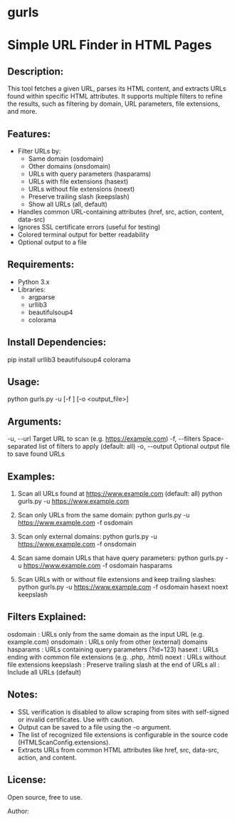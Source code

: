 # gurls
Simple URL Finder in HTML Pages
===============================

Description:
------------
This tool fetches a given URL, parses its HTML content, and extracts URLs found within specific HTML attributes.
It supports multiple filters to refine the results, such as filtering by domain, URL parameters, file extensions, and more.

Features:
---------
- Filter URLs by:
  - Same domain (osdomain)
  - Other domains (onsdomain)
  - URLs with query parameters (hasparams)
  - URLs with file extensions (hasext)
  - URLs without file extensions (noext)
  - Preserve trailing slash (keepslash)
  - Show all URLs (all, default)
- Handles common URL-containing attributes (href, src, action, content, data-src)
- Ignores SSL certificate errors (useful for testing)
- Colored terminal output for better readability
- Optional output to a file

Requirements:
-------------
- Python 3.x
- Libraries:
  - argparse
  - urllib3
  - beautifulsoup4
  - colorama

Install Dependencies:
---------------------
pip install urllib3 beautifulsoup4 colorama

Usage:
------
python gurls.py -u <URL> [-f <filters>] [-o <output_file>]

Arguments:
----------
-u, --url       Target URL to scan (e.g. https://example.com)
-f, --filters   Space-separated list of filters to apply (default: all)
-o, --output    Optional output file to save found URLs

Examples:
---------
1) Scan all URLs found at https://www.example.com (default: all)
   python gurls.py -u https://www.example.com

2) Scan only URLs from the same domain:
   python gurls.py -u https://www.example.com -f osdomain

3) Scan only external domains:
   python gurls.py -u https://www.example.com -f onsdomain

4) Scan same domain URLs that have query parameters:
   python gurls.py -u https://www.example.com -f osdomain hasparams

5) Scan URLs with or without file extensions and keep trailing slashes:
   python gurls.py -u https://www.example.com -f osdomain hasext noext keepslash

Filters Explained:
------------------
osdomain   : URLs only from the same domain as the input URL (e.g. example.com)
onsdomain  : URLs only from other (external) domains
hasparams  : URLs containing query parameters (?id=123)
hasext     : URLs ending with common file extensions (e.g. .php, .html)
noext      : URLs without file extensions
keepslash  : Preserve trailing slash at the end of URLs
all        : Include all URLs (default)

Notes:
------
- SSL verification is disabled to allow scraping from sites with self-signed or invalid certificates. Use with caution.
- Output can be saved to a file using the -o argument.
- The list of recognized file extensions is configurable in the source code (HTMLScanConfig.extensions).
- Extracts URLs from common HTML attributes like href, src, data-src, action, and content.

License:
--------
Open source, free to use.

Author: </doni>
